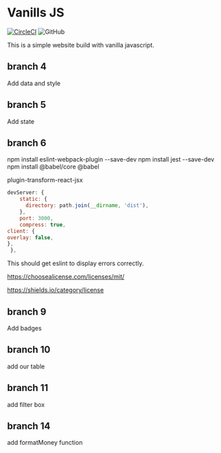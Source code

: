# Vanills JS

[![CircleCI](https://dl.circleci.com/status-badge/img/gh/C5m7b4/vanilla3/tree/master.svg?style=svg)](https://dl.circleci.com/status-badge/redirect/gh/C5m7b4/vanilla3/tree/master)
![GitHub](https://img.shields.io/github/license/C5m7b4/vanilla3?style=plastic)

This is a simple website build with vanilla javascript.

## branch 4

Add data and style

## branch 5

Add state

## branch 6

npm install eslint-webpack-plugin --save-dev
npm install jest --save-dev
npm install @babel/core @babel

plugin-transform-react-jsx


```js
devServer: {
    static: {
      directory: path.join(__dirname, 'dist'),
    },
    port: 3000,
    compress: true,
client: {
overlay: false,
},
 },
```

This should get eslint to display errors correctly.

https://choosealicense.com/licenses/mit/

https://shields.io/category/license

## branch 9

Add badges

## branch 10

add our table

## branch 11

add filter box

## branch 14
add formatMoney function